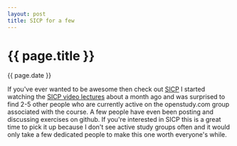 ```yaml
---
layout: post
title: SICP for a few
---
```

# {{ page.title }}
{{ page.date }}  

  If you've ever wanted to be awesome then check out [SICP](http://mitpress.mit.edu/sicp/)
  I started watching the [SICP video lectures](http://ocw.mit.edu/courses/electrical-engineering-and-computer-science/6-001-structure-and-interpretation-of-computer-programs-spring-2005/) about a month ago and was surprised to find 2-5 other people who are currently active on the openstudy.com group associated with the course. A few people have even been posting and discussing exercises on github. If you're interested in SICP this is a great time to pick it up because I don't see active study groups often and it would only take a few dedicated people to make this one worth everyone's while.
